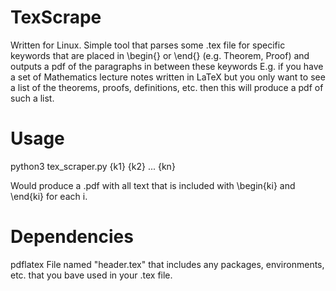 # TexScrape
Written for Linux.
Simple tool that parses some .tex file for specific keywords that are placed in \begin{} or \end{} (e.g. Theorem, Proof) and outputs a pdf of the paragraphs in between these keywords
E.g. if you have a set of Mathematics lecture notes written in LaTeX but you only want to see a list of the theorems, proofs, definitions, etc. then this will produce a pdf of such a list.

Usage
=====

python3 tex_scraper.py {k1} {k2} ... {kn}

Would produce a .pdf with all text that is included with \begin{ki} and \end{ki} for each i. 

Dependencies
===========
pdflatex
File named "header.tex" that includes any packages, environments, etc. that you bave used in your .tex file. 
